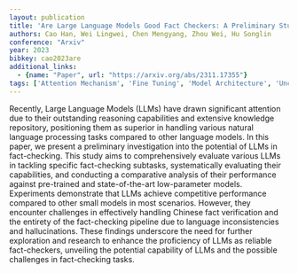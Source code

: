 ```yaml
---
layout: publication
title: 'Are Large Language Models Good Fact Checkers: A Preliminary Study'
authors: Cao Han, Wei Lingwei, Chen Mengyang, Zhou Wei, Hu Songlin
conference: "Arxiv"
year: 2023
bibkey: cao2023are
additional_links:
  - {name: "Paper", url: "https://arxiv.org/abs/2311.17355"}
tags: ['Attention Mechanism', 'Fine Tuning', 'Model Architecture', 'Uncategorized']
---
```

Recently, Large Language Models (LLMs) have drawn significant attention due
to their outstanding reasoning capabilities and extensive knowledge repository,
positioning them as superior in handling various natural language processing
tasks compared to other language models. In this paper, we present a
preliminary investigation into the potential of LLMs in fact-checking. This
study aims to comprehensively evaluate various LLMs in tackling specific
fact-checking subtasks, systematically evaluating their capabilities, and
conducting a comparative analysis of their performance against pre-trained and
state-of-the-art low-parameter models. Experiments demonstrate that LLMs
achieve competitive performance compared to other small models in most
scenarios. However, they encounter challenges in effectively handling Chinese
fact verification and the entirety of the fact-checking pipeline due to
language inconsistencies and hallucinations. These findings underscore the need
for further exploration and research to enhance the proficiency of LLMs as
reliable fact-checkers, unveiling the potential capability of LLMs and the
possible challenges in fact-checking tasks.
